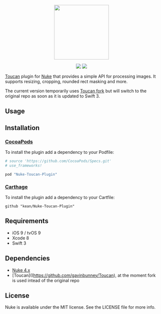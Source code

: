 <p align="center"><img src="https://cloud.githubusercontent.com/assets/1567433/13918338/f8670eea-ef7f-11e5-814d-f15bdfd6b2c0.png" height="180"/>

<p align="center">
<a href="https://cocoapods.org"><img src="https://img.shields.io/cocoapods/v/Nuke-Alamofire-Plugin.svg"></a>
<a href="https://github.com/Carthage/Carthage"><img src="https://img.shields.io/badge/Carthage-compatible-4BC51D.svg?style=flat"></a>
</p>

[Toucan](https://github.com/gavinbunney/Toucan) plugin for [Nuke](https://github.com/kean/Nuke) that provides a simple API for processing images. It supports resizing, cropping, rounded rect masking and more.

The current version temporarily uses [Toucan fork](https://github.com/kean/Toucan) but will switch to the original repo as soon as it is updated to Swift 3. 


## Usage

## Installation

### [CocoaPods](http://cocoapods.org)

To install the plugin add a dependency to your Podfile:

```ruby
# source 'https://github.com/CocoaPods/Specs.git'
# use_frameworks!

pod "Nuke-Toucan-Plugin"
```

### [Carthage](https://github.com/Carthage/Carthage)

To install the plugin add a dependency to your Cartfile:

```
github "kean/Nuke-Toucan-Plugin"
```

## Requirements

- iOS 9 / tvOS 9
- Xcode 8
- Swift 3

## Dependencies

- [Nuke 4.x](https://github.com/kean/Nuke)
- [Toucan]((https://github.com/gavinbunney/Toucan), at the moment fork is used intead of the original repo

## License

Nuke is available under the MIT license. See the LICENSE file for more info.
